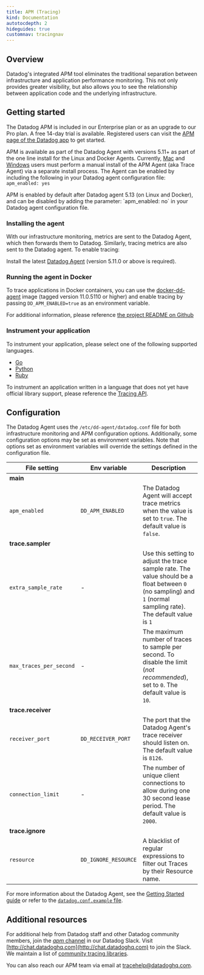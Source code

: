 ```yaml
---
title: APM (Tracing)
kind: Documentation
autotocdepth: 2
hideguides: true
customnav: tracingnav
---
```


## Overview

Datadog's integrated APM tool eliminates the traditional separation between infrastructure and application performance monitoring. This not only provides greater visibility, but also allows you to see the relationship between application code and the underlying infrastructure.

## Getting started

The Datadog APM is included in our Enterprise plan or as an upgrade to our Pro plan. A free 14-day trial is available.  Registered users can visit the [APM page of the Datadog app](https://app.datadoghq.com/trace/home) to get started.

APM is available as part of the Datadog Agent with versions 5.11+ as part of the one line install for the Linux and Docker Agents. Currently, [Mac](https://github.com/DataDog/datadog-trace-agent#run-on-osx) and [Windows](https://github.com/DataDog/datadog-trace-agent#run-on-windows) users must perform a manual install of the APM Agent (aka Trace Agent) via a separate install process. The Agent can be enabled by including the following in your Datadog agent configuration file: `apm_enabled: yes`

<div class="alert alert-info">
APM is enabled by default after Datadog agent 5.13 (on Linux and Docker), and can be disabled by adding the parameter: `apm_enabled: no` in your Datadog agent configuration file.
</div>

### Installing the agent

With our infrastructure monitoring, metrics are sent to the Datadog Agent, which then forwards them to Datadog. Similarly, tracing metrics are also sent to the Datadog agent. To enable tracing:

Install the latest [Datadog Agent](https://app.datadoghq.com/account/settings#agent) (version 5.11.0 or above is required).

### Running the agent in Docker

To trace applications in Docker containers, you can use the [docker-dd-agent](https://hub.docker.com/r/datadog/docker-dd-agent/) image (tagged version 11.0.5110 or higher) and enable tracing by passing `DD_APM_ENABLED=true` as an environment variable.

For additional information, please reference [the project README on Github](https://github.com/DataDog/docker-dd-agent/blob/master/README.md#tracing--apm)

### Instrument your application

To instrument your application, please select one of the following supported languages.

- [Go](/tracing/go)
- [Python](/tracing/python)
- [Ruby](/tracing/ruby)

To instrument an application written in a language that does not yet have official library support, please reference the [Tracing API](/tracing/api).

## Configuration

The Datadog Agent uses the `/etc/dd-agent/datadog.conf` file for both infrastructure monitoring and APM configuration options. Additionally, some configuration options may be set as environment variables. Note that options set as environment variables will override the settings defined in the configuration file.

| File setting | Env variable | Description |
|---|---|---|
| **main** |
| `apm_enabled` | `DD_APM_ENABLED` | The Datadog Agent will accept trace metrics when the value is set to `true`. The default value is `false`. |
| **trace.sampler** |
| `extra_sample_rate` | - | Use this setting to adjust the trace sample rate. The value should be a float between `0` (no sampling) and `1` (normal sampling rate). The default value is `1` |
| `max_traces_per_second` | - | The maximum number of traces to sample per second. To disable the limit (*not recommended*), set to `0`. The default value is `10`.|
| **trace.receiver** |
| `receiver_port` | `DD_RECEIVER_PORT` | The port that the Datadog Agent's trace receiver should listen on. The default value is `8126`. |
| `connection_limit` | - | The number of unique client connections to allow during one 30 second lease period. The default value is `2000`. |
| **trace.ignore** |
| `resource` | `DD_IGNORE_RESOURCE` | A blacklist of regular expressions to filter out Traces by their Resource name. |


For more information about the Datadog Agent, see the [Getting Started guide](/agent/basic_agent_usage/) or refer to the [`datadog.conf.example` file](https://github.com/DataDog/dd-agent/blob/master/datadog.conf.example).

## Additional resources

For additional help from Datadog staff and other Datadog community members, join the [*apm* channel](https://datadoghq.slack.com/messages/apm) in our Datadog Slack. Visit [http://chat.datadoghq.com](http://chat.datadoghq.com) to join the Slack. We maintain a list of [community tracing libraries](http://docs.datadoghq.com/libraries/#community-tracing-apm-libraries).

You can also reach our APM team via email at [tracehelp@datadoghq.com](mailto:tracehelp@datadoghq.com).
